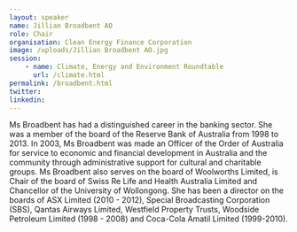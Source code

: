 ```yaml
---
layout: speaker
name: Jillian Broadbent AO
role: Chair
organisation: Clean Energy Finance Corporation
image: /uploads/Jillian Broadbent AO.jpg
session:
    - name: Climate, Energy and Environment Roundtable
      url: /climate.html
permalink: /broadbent.html
twitter:
linkedin:
---
```

Ms Broadbent has had a distinguished career in the banking sector. She was a member of the board of the Reserve Bank of Australia from 1998 to 2013. In 2003, Ms Broadbent was made an Officer of the Order of Australia for service to economic and financial development in Australia and the community through administrative support for cultural and charitable groups.
Ms Broadbent also serves on the board of Woolworths Limited, is Chair of the board of Swiss Re Life and Health Australia Limited and Chancellor of the University of Wollongong. She has been a director on the boards of ASX Limited (2010 - 2012), Special Broadcasting Corporation (SBS), Qantas Airways Limited, Westfield Property Trusts, Woodside Petroleum Limited (1998 - 2008) and Coca-Cola Amatil Limited (1999-2010).


